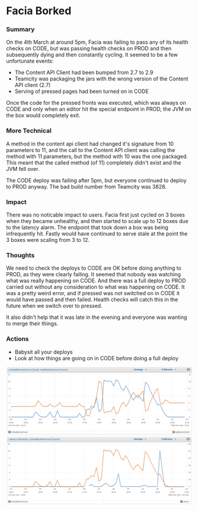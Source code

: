 # Facia Borked

### Summary

On the 4th March at around 5pm, Facia was failing to pass any of its health checks on CODE, but was passing health checks on PROD and then subsequently dying and then constantly cycling.
It seemed to be a few unfortunate events:

 - The Content API Client had been bumped from 2.7 to 2.9
 - Teamcity was packaging the jars with the wrong version of the Content API client (2.7)
 - Serving of pressed pages had been turned on in CODE

Once the code for the pressed fronts was executed, which was always on CODE and only when an editor hit the special endpoint in PROD, the JVM on the box would completely exit.

### More Technical

A method in the content api client had changed it's signature from 10 parameters to 11, and the call to the Content API client was calling the method with 11 parameters, but the method with 10 was the one packaged. This meant that the called method (of 11) completely didn't exist and the JVM fell over.

The CODE deploy was failing after 5pm, but everyone continued to deploy to PROD anyway.
The bad build number from Teamcity was 3828.

### Impact

There was no noticable impact to users. Facia first just cycled on 3 boxes when they became unhealthy, and then started to scale up to 12 boxes due to the latency alarm. The endpoint that took down a box was being infrequently hit. Fastly would have continued to serve stale at the point the 3 boxes were scaling from 3 to 12.

### Thoughts

We need to check the deploys to CODE are OK before doing anything to PROD, as they were clearly failing. It seemed that nobody was watching what was really happening on CODE. And there was a full deploy to PROD carried out without any consideration to what was happening on CODE.
It was a pretty weird error, and if pressed was not switched on in CODE it would have passed and then failed. Health checks will catch this in the future when we switch over to pressed.

It also didn't help that it was late in the evening and everyone was wanting to merge their things.

### Actions

 - Babysit all your deploys
 - Look at how things are going on in CODE before doing a full deploy


![Unhealthy Vs Health](images/UnhealthyVsHealthy.png)
![Unhealthy Vs Latency](images/UnhealthyVsLatency.png)
